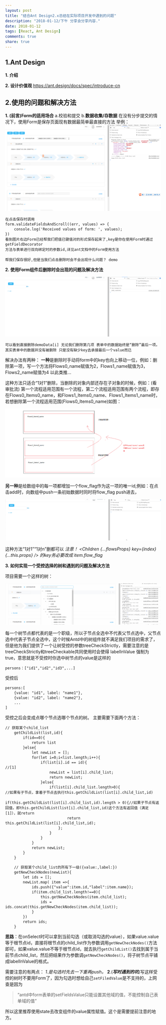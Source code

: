 ```yaml
---
layout: post
title: "结合Ant Design2.x总结在实际项目开发中遇到的问题"
description: "2018-01-12/下午 分享会分享内容."
date: 2018-01-12
tags: [React, Ant Design]
comments: true
share: true
---
```


**1.Ant Design**
------------

 **1. 介绍**
   

 **2. 设计价值观**
https://ant.design/docs/spec/introduce-cn

**2.使用的问题和解决方法**
------------

 **1. (前言)Form的适用场合**
   a.校验和提交
   b.**数据收集/存数据**
    在没有分步提交的情况下，使用Form是保存页面现有数据最简单最直接的方法 举例：   
 ![图片描述][1]

    在点击保存时调用
    form.validateFieldsAndScroll((err, values) => {
        console.log('Received values of form: ', values);
    })
    看到图片右边Form已经帮我们把值已键值对的形式保存起来了,key是你在使用Form时通过getFieldDecorator
    方法与表单进行双向绑定时的参数id,详见ant文档中的Form使用方法
 
    帮我们保存很好,但是当我们点击删除时会不会出现什么问题？ demo
  
 **2. 使用Form组件后删除时会出现的问题及解决方法**

![first.gif][2]

    可以看到直接删除demoData[i] 无论我们删除第几项 表单中的数据始终是“删除”最后一项。
    其实表单中的数据并没有被删除 只是没有缺少key去承接最后一个value而已
 解决办法有两种：
**一种**是删除时手动将form中的key也向上移动一位，例如：删除第一项，写一个方法将Flows0_name赋值为2，Flows1_name赋值为3，Flows2_name赋值为4 以此类推...

这种方法只适合“1对1”删除，当删除的对象内部还存在子对象的时候，例如：(看审批流)
第一个流程适用范围有一个流程，第二个流程适用范围有两个流程，即存在Flows0_Items0_name，和Flows1_Items0_name、Flows1_Items1_name时，若想删除第一个流程适用范围(Flows0_Items0_name)如图：

![图片描述][3]

**另一种**是给数组中的每一项都增加一个flow_flag作为这一项的唯一id,例如：在点击add时，向数组中push一条初始数据时同时将flow_flag push进去，


![secend.gif][4]

这种方法“1对1”“1对n”删都可以
*注意！* *<Children {...flowsProps} key={index} {...this.props} /> 的key务必要改成 item.flow_flag*


 **3. 如何实现一个受控选择的树和遇到的问题及解决方法**

项目需要一个这样的树：

![three.gif][5]

每一个树节点都代表的是一个职级，所以子节点全选中不代表父节点选中，父节点选中代表子节点全选中，这个时候Antd中的树组件就不满足我们项目的需求了，但是他为我们提供了一个让树受控的参数treeCheckStrictly，需要注意的是treeCheckStrictly和treeCheckable共同使用时会使得 labelInValue 强制为 true，意思就是不受控时你选中树节点的value是这样的

```
persons：["id1","id2","id3",...]
```

受控后

```
persons:[
    {value: "id1", label: "name1"},
    {value: "id2", label: "name2"},
    ...
]
```
受控之后会变成点哪个节点选哪个节点的树。
主要需要下面两个方法：

```
// 获取某个child_list
    getChildList(list,id){
        if(id==0){
            return list
        }else{
            let newList = [];
            for(let i=0;i<list.length;i++){
                if(list[i].id == id){                                           //[1]
                    newList = list[i].child_list; 
                    return newList;
                }else{
                    if(list[i].child_list.length>0){                            //如果有子节点，拿着子节点去执行this.getChildList(list[i].child_list,id)
                        if(this.getChildList(list[i].child_list,id).length > 0){//如果子节点有返回值，即this.getChildList(list[i].child_list,id)这个方法有返回值（满足[1]），就return
                            return this.getChildList(list[i].child_list,id);
                        };
                    }
                } 
            }
            return newList;
        }
    }
```

```
    // 获取某个child_list的所有下一级({value:,label:})
    getNewCheckNodes(newList){
        let ids = [];
        newList.map( item =>{
            ids.push({"value":item.id,"label":item.name});
            if(item.child_list.length!==0){
                this.getNewCheckNodes(item.child_list);
                ids = ids.concat(this.getNewCheckNodes(item.child_list));
            }
        })
        return ids;
    }
```

**思路**：在onSelect时可以拿到当前勾选（或取消勾选的value），如果value.value等于根节点id，直接将根节点的child_list作为参数调用`getNewCheckNodes()`方法即可，如果value.value不等于根节点id，就去执行`getChildList()`去找到属于当前节点child_list，然后把结果作为参数调`getNewCheckNodes()`，将子树节点平铺成labelInValue的格式。

需要注意的有两点：
*1.是勾选时先去一下重再push。*
**2**.(***写时遇到的坑***)写这样受控的树时不要用Form了，因为勾选时想给自己`setFiledValue`是不支持的，上网查是因为

> “antd中form表单的setFieldsValue只能设置其他域的值，不能控制自己表单域的值”

所以这里推荐使用state去改变组件的value属性赋值。这个是需要提前注意的地方。


  [1]: /images/1.png
  [2]: /images/first.gif
  [3]: /images/2.png
  [4]: /images/secend.gif
  [5]: /images/three.gif
